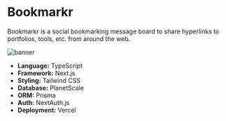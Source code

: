# Bookmarkr

Bookmarkr is a social bookmarking message board to share hyperlinks to portfolios, tools, etc. from around the web.

![banner](https://user-images.githubusercontent.com/63880429/152895609-c43ac9b1-8be7-4526-a8b4-18c888418803.png)

- **Language:** TypeScript
- **Framework:** Next.js
- **Styling:** Tailwind CSS
- **Database:** PlanetScale
- **ORM:** Prisma
- **Auth:** NextAuth.js
- **Deployment:** Vercel
